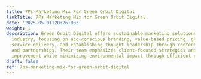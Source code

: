 ```yaml
---
title: 7Ps Marketing Mix For Green Orbit Digital
linkTitle: 7Ps Marketing Mix for Green Orbit Digital
date: '2025-05-01T20:26:00Z'
weight: 1
description: Green Orbit Digital offers sustainable marketing solutions for the space
  industry, focusing on eco-conscious branding, value-based pricing, global online
  service delivery, and establishing thought leadership through content marketing
  and partnerships. Their team emphasizes client-focused strategies and continuous
  improvement while minimizing environmental impact through efficient processes.
draft: false
ref: 7ps-marketing-mix-for-green-orbit-digital
---
```


